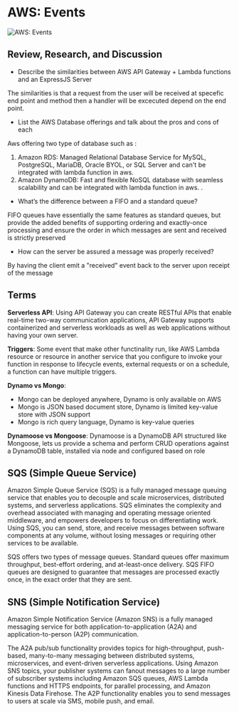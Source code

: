 # AWS: Events

![AWS: Events](https://d2908q01vomqb2.cloudfront.net/1b6453892473a467d07372d45eb05abc2031647a/2018/11/15/SNS-AWS-KMS.png)

## Review, Research, and Discussion

- Describe the similarities between AWS API Gateway + Lambda functions and an ExpressJS Server

The similarities is that a request from the user will be received at specefic end point and method then a handler will be excecuted depend on the end point.

- List the AWS Database offerings and talk about the pros and cons of each

Aws offering two type of database such as :

1. Amazon RDS: Managed Relational Database Service for MySQL, PostgreSQL, MariaDB, Oracle BYOL, or SQL Server and can't be integrated with lambda function in aws. 
2. Amazon DynamoDB: Fast and flexible NoSQL database with seamless scalability and can be integrated with lambda function in aws. .

- What’s the difference between a FIFO and a standard queue?

FIFO queues have essentially the same features as standard queues, but provide the added benefits of supporting ordering and exactly-once processing and ensure the order in which messages are sent and received is strictly preserved

- How can the server be assured a message was properly received?

By having the client emit a "received" event back to the server upon receipt of the message

## Terms

**Serverless API**: Using API Gateway you can create RESTful APIs that enable real-time two-way communication applications, API Gateway supports containerized and serverless workloads as well as web applications without having your own server.

**Triggers**: Some event that make other functinality run, like AWS Lambda resource or resource in another service that you configure to invoke your function in response to lifecycle events, external requests or on a schedule, a function can have multiple triggers.

**Dynamo vs Mongo**:

- Mongo can be deployed anywhere, Dynamo is only available on AWS
- Mongo is JSON based document store, Dynamo is limited key-value store with JSON support
- Mongo is rich query language, Dynamo is key-value queries

**Dynamoose vs Mongoose**: Dynamoose is a DynamoDB API structured like Mongoose, lets us provide a schema and perform CRUD operations against a DynamoDB table, installed via node and configured based on role

## SQS (Simple Queue Service)

Amazon Simple Queue Service (SQS) is a fully managed message queuing service that enables you to decouple and scale microservices, distributed systems, and serverless applications. SQS eliminates the complexity and overhead associated with managing and operating message oriented middleware, and empowers developers to focus on differentiating work. Using SQS, you can send, store, and receive messages between software components at any volume, without losing messages or requiring other services to be available. 

SQS offers two types of message queues. Standard queues offer maximum throughput, best-effort ordering, and at-least-once delivery. SQS FIFO queues are designed to guarantee that messages are processed exactly once, in the exact order that they are sent.

## SNS (Simple Notification Service)

Amazon Simple Notification Service (Amazon SNS) is a fully managed messaging service for both application-to-application (A2A) and application-to-person (A2P) communication.

The A2A pub/sub functionality provides topics for high-throughput, push-based, many-to-many messaging between distributed systems, microservices, and event-driven serverless applications. Using Amazon SNS topics, your publisher systems can fanout messages to a large number of subscriber systems including Amazon SQS queues, AWS Lambda functions and HTTPS endpoints, for parallel processing, and Amazon Kinesis Data Firehose. The A2P functionality enables you to send messages to users at scale via SMS, mobile push, and email.
